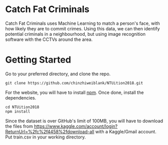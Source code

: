 # Catch Fat Criminals

Catch Fat Criminals uses Machine Learning to match a person's face, with how likely they are to commit crimes. Using this data, we can then identify potential criminals in a neighbourhood, but using image recognition software with the CCTVs around the area.

# Getting Started

Go to your preferred directory, and clone the repo.
```
git clone https://github.com/chinzhiweiblank/NTUition2018.git
```

For the website, you will have to install [npm](https://www.npmjs.com/get-npm). Once done, install the dependencies.
```
cd NTUition2018
npm install
```
Since the dataset is over GitHub's limit of 100MB, you will have to download the files from https://www.kaggle.com/account/login?ReturnUrl=%2fc%2f4458%2fdownload-all with a Kaggle/Gmail account. Put train.csv in your working directory.
